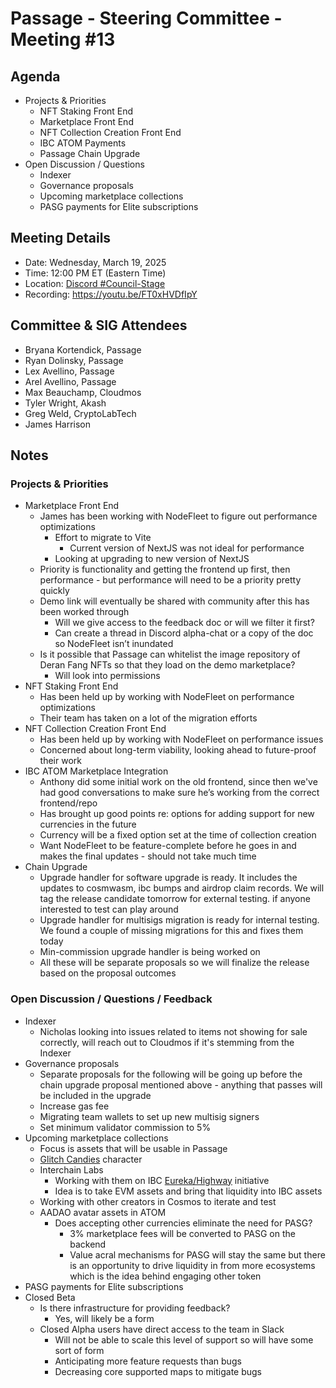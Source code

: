 # Passage - Steering Committee - Meeting #13

## Agenda
- Projects & Priorities
  - NFT Staking Front End
  - Marketplace Front End
  - NFT Collection Creation Front End
  - IBC ATOM Payments
  - Passage Chain Upgrade
- Open Discussion / Questions
  - Indexer
  - Governance proposals
  - Upcoming marketplace collections
  - PASG payments for Elite subscriptions

## Meeting Details
- Date: Wednesday, March 19, 2025
- Time: 12:00 PM ET (Eastern Time)
- Location: [Discord #Council-Stage](https://discord.gg/passage)
- Recording: https://youtu.be/FT0xHVDfIpY

## Committee & SIG Attendees
- Bryana Kortendick, Passage
- Ryan Dolinsky, Passage
- Lex Avellino, Passage
- Arel Avellino, Passage
- Max Beauchamp, Cloudmos
- Tyler Wright, Akash
- Greg Weld, CryptoLabTech
- James Harrison

##  Notes
### Projects & Priorities
- Marketplace Front End
  - James has been working with NodeFleet to figure out performance optimizations
    - Effort to migrate to Vite
      - Current version of NextJS was not ideal for performance
    - Looking at upgrading to new version of NextJS
  - Priority is functionality and getting the frontend up first, then performance - but performance will need to be a priority pretty quickly
  - Demo link will eventually be shared with community after this has been worked through
    - Will we give access to the feedback doc or will we filter it first?
    - Can create a thread in Discord alpha-chat or a copy of the doc so NodeFleet isn’t inundated
  - Is it possible that Passage can whitelist the image repository of Deran Fang NFTs so that they load on the demo marketplace?
    - Will look into permissions
- NFT Staking Front End
  - Has been held up by working with NodeFleet on performance optimizations
  - Their team has taken on a lot of the migration efforts
- NFT Collection Creation Front End
  - Has been held up by working with NodeFleet on performance issues
  - Concerned about long-term viability, looking ahead to future-proof their work
- IBC ATOM Marketplace Integration
  - Anthony did some initial work on the old frontend, since then we've had good conversations to make sure he’s working from the correct frontend/repo
  - Has brought up good points re: options for adding support for new currencies in the future
  - Currency will be a fixed option set at the time of collection creation
  - Want NodeFleet to be feature-complete before he goes in and makes the final updates - should not take much time 
- Chain Upgrade
  - Upgrade handler for software upgrade is ready. It includes the updates to cosmwasm, ibc bumps and airdrop claim records. We will tag the release candidate tomorrow for external testing. if anyone interested to test can play around
  - Upgrade handler for multisigs migration is ready for internal testing. We found a couple of missing migrations for this and fixes them today
  - Min-commission upgrade handler is being worked on
  - All these will be separate proposals so we will finalize the release based on the proposal outcomes

### Open Discussion / Questions / Feedback
- Indexer
  - Nicholas looking into issues related to items not showing for sale correctly, will reach out to Cloudmos if it's stemming from the Indexer
- Governance proposals
  - Separate proposals for the following will be going up before the chain upgrade proposal mentioned above - anything that passes will be included in the upgrade
  - Increase gas fee
  - Migrating team wallets to set up new multisig signers
  - Set minimum validator commission to 5%
- Upcoming marketplace collections
  - Focus is assets that will be usable in Passage
  - [Glitch Candies](https://x.com/glitchcandies) character
  - Interchain Labs
    - Working with them on IBC [Eureka/Highway](https://x.com/cosmoshub/status/1897229986706415952) initiative
    - Idea is to take EVM assets and bring that liquidity into IBC assets
  - Working with other creators in Cosmos to iterate and test
  - AADAO avatar assets in ATOM
    - Does accepting other currencies eliminate the need for PASG?
      - 3% marketplace fees will be converted to PASG on the backend
      - Value acral mechanisms for PASG will stay the same but there is an opportunity to drive liquidity in from more ecosystems which is the idea behind engaging other token
- PASG payments for Elite subscriptions
- Closed Beta
  - Is there infrastructure for providing feedback?
    - Yes, will likely be a form
  - Closed Alpha users have direct access to the team in Slack
    - Will not be able to scale this level of support so will have some sort of form
    - Anticipating more feature requests than bugs
    - Decreasing core supported maps to mitigate bugs

